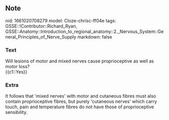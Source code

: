 ## Note
nid: 1661020708279
model: Cloze-chrisc-ff04e
tags: GSSE::!Contributor::Richard_Ryan, GSSE::Anatomy::Introduction_to_regional_anatomy::2._Nervous_System::General_Principles_of_Nerve_Supply
markdown: false

### Text
<div class="toggle">
  Will lesions of motor and mixed nerves cause proprioceptive as
  well as motor loss?
</div>
<div class="toggle">
  {{c1::Yes}}
</div>

### Extra
<p id="809d050a-2522-4609-8487-b54f2f909eb7" class="">It follows
that 'mixed nerves' with motor and cutaneous fibres must also
contain proprioceptive fibres, but purely 'cutaneous nerves' which
carry touch, pain and temperature fibres do not have those of
proprioceptive sensibility.
